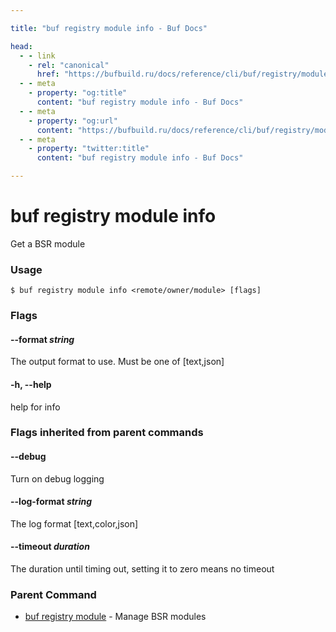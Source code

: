 ```yaml
---

title: "buf registry module info - Buf Docs"

head:
  - - link
    - rel: "canonical"
      href: "https://bufbuild.ru/docs/reference/cli/buf/registry/module/info/"
  - - meta
    - property: "og:title"
      content: "buf registry module info - Buf Docs"
  - - meta
    - property: "og:url"
      content: "https://bufbuild.ru/docs/reference/cli/buf/registry/module/info/"
  - - meta
    - property: "twitter:title"
      content: "buf registry module info - Buf Docs"

---
```


# buf registry module info

Get a BSR module

### Usage

```console
$ buf registry module info <remote/owner/module> [flags]
```

### Flags

#### \--format _string_

The output format to use. Must be one of \[text,json\]

#### \-h, --help

help for info

### Flags inherited from parent commands

#### \--debug

Turn on debug logging

#### \--log-format _string_

The log format \[text,color,json\]

#### \--timeout _duration_

The duration until timing out, setting it to zero means no timeout

### Parent Command

- [buf registry module](../) - Manage BSR modules
